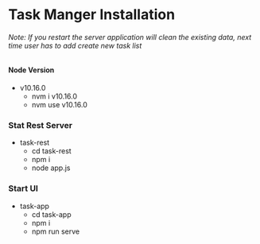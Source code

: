 # Task Manger Installation
###### Note: If you restart the server application will clean the existing data,  next time user has to add create new task list

#### Node Version 
* v10.16.0
    * nvm i v10.16.0
    * nvm use v10.16.0

### Stat Rest Server 
 * task-rest
    * cd task-rest
    * npm i
    * node app.js

### Start UI

 * task-app
    * cd task-app
    * npm i
    * npm run serve







